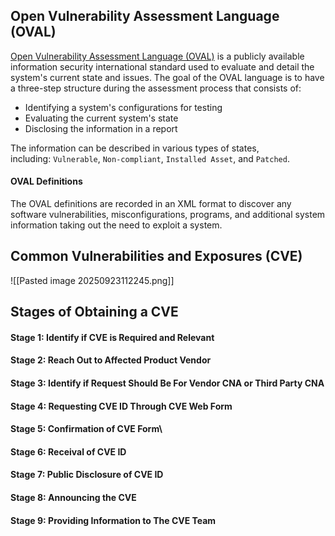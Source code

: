 ## Open Vulnerability Assessment Language (OVAL)
[Open Vulnerability Assessment Language (OVAL)](https://oval.mitre.org/) is a publicly available information security international standard used to evaluate and detail the system's current state and issues.
The goal of the OVAL language is to have a three-step structure during the assessment process that consists of:
- Identifying a system's configurations for testing
- Evaluating the current system's state
- Disclosing the information in a report

The information can be described in various types of states, including: `Vulnerable`, `Non-compliant`, `Installed Asset`, and `Patched`.

#### OVAL Definitions
The OVAL definitions are recorded in an XML format to discover any software vulnerabilities, misconfigurations, programs, and additional system information taking out the need to exploit a system.


## Common Vulnerabilities and Exposures (CVE)
![[Pasted image 20250923112245.png]]


## Stages of Obtaining a CVE
#### Stage 1: Identify if CVE is Required and Relevant
#### Stage 2: Reach Out to Affected Product Vendor
#### Stage 3: Identify if Request Should Be For Vendor CNA or Third Party CNA
#### Stage 4: Requesting CVE ID Through CVE Web Form
#### Stage 5: Confirmation of CVE Form\
#### Stage 6: Receival of CVE ID
#### Stage 7: Public Disclosure of CVE ID
#### Stage 8: Announcing the CVE
#### Stage 9: Providing Information to The CVE Team